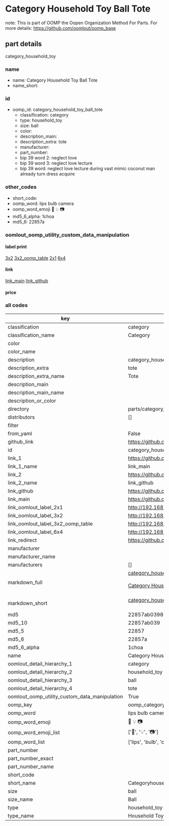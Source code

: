 # Category Household Toy Ball Tote  

note: This is part of OOMP the Oopen Organization Method For Parts. For more details: https://github.com/oomlout/oomp_base

##  part details
  



category_household_toy



### name
* name: Category Household Toy Ball Tote
* name_short: 
### id
* oomp_id: category_household_toy_ball_tote
  * classification: category
  * type: household_toy
  * size: ball
  * color: 
  * description_main: 
  * description_extra: tote
  * manufacturer: 
  * part_number: 
  * bip 39 word 2: neglect love
  * bip 39 word 3: neglect love lecture
  * bip 39 word: neglect love lecture during vast mimic coconut man already turn dress acquire

### other_codes
* short_code: 
* oomp_word: lips bulb camera
* oomp_word_emoji :lips: :bulb: :camera:
* md5_6_alpha: 1choa
* md5_6: 22857a






### oomlout_oomp_utility_custom_data_manipulation
#### label print
[3x2](http://192.168.1.245:1112/?label=oomp%201choa)
[3x2_oomp_table](http://192.168.1.108:1112/?label=oomp%201choa)
[2x1](http://192.168.1.242:1112/?label=oomp%201choa)
[6x4](http://192.168.1.55:1112/?label=oomp%201choa)    

#### link

[link_main](https://github.com/oomlout/oomlout_oomp_version_1_messy/tree/main/parts/category_household_toy_ball_tote) [link_github](https://github.com/oomlout/oomlout_oomp_version_1_messy/tree/main/parts/category_household_toy_ball_tote)                             

#### price







### all codes 
| key | value |  
| --- | --- |  
| classification | category |  
| classification_name | Category |  
| color |  |  
| color_name |  |  
| description | category_household_toy |  
| description_extra | tote |  
| description_extra_name | Tote |  
| description_main |  |  
| description_main_name |  |  
| description_or_color |   |  
| directory | parts/category_household_toy_ball_tote |  
| distributors | [] |  
| filter |  |  
| from_yaml | False |  
| github_link | https://github.com/oomlout/oomlout_oomp_part_src/tree/main/parts/category_household_toy_ball_tote |  
| id | category_household_toy_ball_tote |  
| link_1 | https://github.com/oomlout/oomlout_oomp_version_1_messy/tree/main/parts/category_household_toy_ball_tote |  
| link_1_name | link_main |  
| link_2 | https://github.com/oomlout/oomlout_oomp_version_1_messy/tree/main/parts/category_household_toy_ball_tote |  
| link_2_name | link_github |  
| link_github | https://github.com/oomlout/oomlout_oomp_version_1_messy/tree/main/parts/category_household_toy_ball_tote |  
| link_main | https://github.com/oomlout/oomlout_oomp_version_1_messy/tree/main/parts/category_household_toy_ball_tote |  
| link_oomlout_label_2x1 | http://192.168.1.242:1112/?label=oomp%201choa |  
| link_oomlout_label_3x2 | http://192.168.1.245:1112/?label=oomp%201choa |  
| link_oomlout_label_3x2_oomp_table | http://192.168.1.108:1112/?label=oomp%201choa |  
| link_oomlout_label_6x4 | http://192.168.1.55:1112/?label=oomp%201choa |  
| link_redirect | https://github.com/oomlout/oomlout_oomp_version_1_messy/tree/main/parts/category_household_toy_ball_tote |  
| manufacturer |  |  
| manufacturer_name |  |  
| manufacturers | [] |  
| markdown_full | [category_household_toy_ball_tote](none)<br>[](none)<br>[Category Household Toy Ball Tote](none)<br><br> |  
| markdown_short | [category_household_toy_ball_tote](none)<br><br> |  
| md5 | 22857ab03986c59e3378d442fe211ca0 |  
| md5_10 | 22857ab039 |  
| md5_5 | 22857 |  
| md5_6 | 22857a |  
| md5_6_alpha | 1choa |  
| name | Category Household Toy Ball Tote |  
| oomlout_detail_hierarchy_1 | category |  
| oomlout_detail_hierarchy_2 | household_toy |  
| oomlout_detail_hierarchy_3 | ball |  
| oomlout_detail_hierarchy_4 | tote |  
| oomlout_oomp_utility_custom_data_manipulation | True |  
| oomp_key | oomp_category_household_toy_ball_tote |  
| oomp_word | lips bulb camera |  
| oomp_word_emoji | :lips: :bulb: :camera: |  
| oomp_word_emoji_list | [':lips:', ':bulb:', ':camera:'] |  
| oomp_word_list | ['lips', 'bulb', 'camera'] |  
| part_number |  |  
| part_number_exact |  |  
| part_number_name |  |  
| short_code |  |  
| short_name | Categoryhouseholdtoy |  
| size | ball |  
| size_name | Ball |  
| type | household_toy |  
| type_name | Household Toy |  

